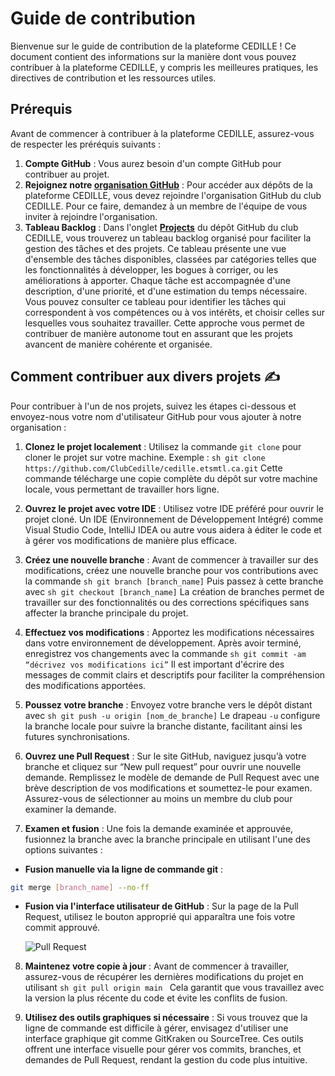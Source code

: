 # Guide de contribution

Bienvenue sur le guide de contribution de la plateforme CEDILLE ! Ce document
contient des informations sur la manière dont vous pouvez contribuer à la
plateforme CEDILLE, y compris les meilleures pratiques, les directives de
contribution et les ressources utiles.

## Prérequis

Avant de commencer à contribuer à la plateforme CEDILLE, assurez-vous de
respecter les préréquis suivants :

1. **Compte GitHub** : Vous aurez besoin d'un compte GitHub pour contribuer au
   projet.
2. **Rejoignez notre [organisation GitHub](https://github.com/clubcedille/)** :
   Pour accéder aux dépôts de la plateforme CEDILLE, vous devez rejoindre
   l'organisation GitHub du club CEDILLE. Pour ce faire, demandez à un membre de
   l'équipe de vous inviter à rejoindre l'organisation.
3. **Tableau Backlog** : Dans l'onglet
   [**Projects**](https://github.com/orgs/ClubCedille/projects) du dépôt GitHub
   du club CEDILLE, vous trouverez un tableau backlog organisé pour faciliter la
   gestion des tâches et des projets. Ce tableau présente une vue d'ensemble des
   tâches disponibles, classées par catégories telles que les fonctionnalités à
   développer, les bogues à corriger, ou les améliorations à apporter. Chaque
   tâche est accompagnée d'une description, d'une priorité, et d'une estimation
   du temps nécessaire. Vous pouvez consulter ce tableau pour identifier les
   tâches qui correspondent à vos compétences ou à vos intérêts, et choisir
   celles sur lesquelles vous souhaitez travailler. Cette approche vous permet
   de contribuer de manière autonome tout en assurant que les projets avancent
   de manière cohérente et organisée.

## Comment contribuer aux divers projets ✍️

Pour contribuer à l'un de nos projets, suivez les étapes ci-dessous et
envoyez-nous votre nom d'utilisateur GitHub pour vous ajouter à notre
organisation :

1. **Clonez le projet localement** : Utilisez la commande `git clone` pour
   cloner le projet sur votre machine. Exemple :
   `sh git clone https://github.com/ClubCedille/cedille.etsmtl.ca.git` Cette
   commande télécharge une copie complète du dépôt sur votre machine locale,
   vous permettant de travailler hors ligne.

2. **Ouvrez le projet avec votre IDE** : Utilisez votre IDE préféré pour ouvrir
   le projet cloné. Un IDE (Environnement de Développement Intégré) comme Visual
   Studio Code, IntelliJ IDEA ou autre vous aidera à éditer le code et à gérer
   vos modifications de manière plus efficace.

3. **Créez une nouvelle branche** : Avant de commencer à travailler sur des
   modifications, créez une nouvelle branche pour vos contributions avec la
   commande `sh git branch [branch_name]` Puis passez à cette branche avec
   `sh git checkout [branch_name]` La création de branches permet de travailler
   sur des fonctionnalités ou des corrections spécifiques sans affecter la
   branche principale du projet.

4. **Effectuez vos modifications** : Apportez les modifications nécessaires dans
   votre environnement de développement. Après avoir terminé, enregistrez vos
   changements avec la commande
   `sh git commit -am “décrivez vos modifications ici”` Il est important
   d'écrire des messages de commit clairs et descriptifs pour faciliter la
   compréhension des modifications apportées.

5. **Poussez votre branche** : Envoyez votre branche vers le dépôt distant avec
   `sh git push -u origin [nom_de_branche]` Le drapeau `-u` configure la
   branche locale pour suivre la branche distante, facilitant ainsi les futures
   synchronisations.

6. **Ouvrez une Pull Request** : Sur le site GitHub, naviguez jusqu’à votre
   branche et cliquez sur “New pull request” pour ouvrir une nouvelle demande.
   Remplissez le modèle de demande de Pull Request avec une brève description de
   vos modifications et soumettez-le pour examen. Assurez-vous de sélectionner
   au moins un membre du club pour examiner la demande.

7. **Examen et fusion** : Une fois la demande examinée et approuvée, fusionnez
   la branche avec la branche principale en utilisant l'une des options
   suivantes :

- **Fusion manuelle via la ligne de commande git** :

```sh
git merge [branch_name] --no-ff
```

- **Fusion via l'interface utilisateur de GitHub** : Sur la page de la Pull
Request, utilisez le bouton approprié qui apparaîtra une fois votre commit
approuvé.

     ![Pull Request](img/pullRequest.png)

8. **Maintenez votre copie à jour** : Avant de commencer à travailler,
   assurez-vous de récupérer les dernières modifications du projet en utilisant
   `sh git pull origin main ` Cela garantit que vous travaillez avec la version
   la plus récente du code et évite les conflits de fusion.

9. **Utilisez des outils graphiques si nécessaire** : Si vous trouvez que la
   ligne de commande est difficile à gérer, envisagez d'utiliser une interface
   graphique git comme GitKraken ou SourceTree. Ces outils offrent une interface
   visuelle pour gérer vos commits, branches, et demandes de Pull Request,
   rendant la gestion du code plus intuitive.
